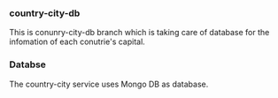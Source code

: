 ### country-city-db 
This is conunry-city-db branch which is taking care of database for the infomation of each conutrie's capital. 

### Databse 
The country-city service uses Mongo DB as database. 

